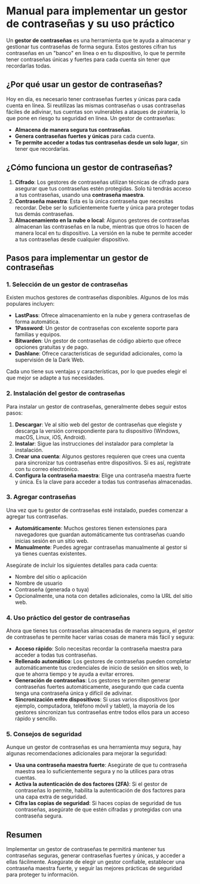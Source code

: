 # Manual para implementar un gestor de contraseñas y su uso práctico

Un **gestor de contraseñas** es una herramienta que te ayuda a almacenar y gestionar tus contraseñas de forma segura. Estos gestores cifran tus contraseñas en un "banco" en línea o en tu dispositivo, lo que te permite tener contraseñas únicas y fuertes para cada cuenta sin tener que recordarlas todas.

## ¿Por qué usar un gestor de contraseñas?

Hoy en día, es necesario tener contraseñas fuertes y únicas para cada cuenta en línea. Si reutilizas las mismas contraseñas o usas contraseñas fáciles de adivinar, tus cuentas son vulnerables a ataques de piratería, lo que pone en riesgo tu seguridad en línea. Un gestor de contraseñas:

- **Almacena de manera segura tus contraseñas**.
- **Genera contraseñas fuertes y únicas** para cada cuenta.
- **Te permite acceder a todas tus contraseñas desde un solo lugar**, sin tener que recordarlas.

## ¿Cómo funciona un gestor de contraseñas?

1. **Cifrado**: Los gestores de contraseñas utilizan técnicas de cifrado para asegurar que tus contraseñas estén protegidas. Solo tú tendrás acceso a tus contraseñas, usando una **contraseña maestra**.
2. **Contraseña maestra**: Esta es la única contraseña que necesitas recordar. Debe ser lo suficientemente fuerte y única para proteger todas tus demás contraseñas.
3. **Almacenamiento en la nube o local**: Algunos gestores de contraseñas almacenan las contraseñas en la nube, mientras que otros lo hacen de manera local en tu dispositivo. La versión en la nube te permite acceder a tus contraseñas desde cualquier dispositivo.

## Pasos para implementar un gestor de contraseñas

### 1. Selección de un gestor de contraseñas

Existen muchos gestores de contraseñas disponibles. Algunos de los más populares incluyen:

- **LastPass**: Ofrece almacenamiento en la nube y genera contraseñas de forma automática.
- **1Password**: Un gestor de contraseñas con excelente soporte para familias y equipos.
- **Bitwarden**: Un gestor de contraseñas de código abierto que ofrece opciones gratuitas y de pago.
- **Dashlane**: Ofrece características de seguridad adicionales, como la supervisión de la Dark Web.

Cada uno tiene sus ventajas y características, por lo que puedes elegir el que mejor se adapte a tus necesidades.

### 2. Instalación del gestor de contraseñas

Para instalar un gestor de contraseñas, generalmente debes seguir estos pasos:

1. **Descargar**: Ve al sitio web del gestor de contraseñas que elegiste y descarga la versión correspondiente para tu dispositivo (Windows, macOS, Linux, iOS, Android).
2. **Instalar**: Sigue las instrucciones del instalador para completar la instalación.
3. **Crear una cuenta**: Algunos gestores requieren que crees una cuenta para sincronizar tus contraseñas entre dispositivos. Si es así, regístrate con tu correo electrónico.
4. **Configura la contraseña maestra**: Elige una contraseña maestra fuerte y única. Es la clave para acceder a todas tus contraseñas almacenadas.

### 3. Agregar contraseñas

Una vez que tu gestor de contraseñas esté instalado, puedes comenzar a agregar tus contraseñas.

- **Automáticamente**: Muchos gestores tienen extensiones para navegadores que guardan automáticamente tus contraseñas cuando inicias sesión en un sitio web.
- **Manualmente**: Puedes agregar contraseñas manualmente al gestor si ya tienes cuentas existentes.

Asegúrate de incluir los siguientes detalles para cada cuenta:
- Nombre del sitio o aplicación
- Nombre de usuario
- Contraseña (generada o tuya)
- Opcionalmente, una nota con detalles adicionales, como la URL del sitio web.

### 4. Uso práctico del gestor de contraseñas

Ahora que tienes tus contraseñas almacenadas de manera segura, el gestor de contraseñas te permite hacer varias cosas de manera más fácil y segura:

- **Acceso rápido**: Solo necesitas recordar la contraseña maestra para acceder a todas tus contraseñas.
- **Rellenado automático**: Los gestores de contraseñas pueden completar automáticamente tus credenciales de inicio de sesión en sitios web, lo que te ahorra tiempo y te ayuda a evitar errores.
- **Generación de contraseñas**: Los gestores te permiten generar contraseñas fuertes automáticamente, asegurando que cada cuenta tenga una contraseña única y difícil de adivinar.
- **Sincronización entre dispositivos**: Si usas varios dispositivos (por ejemplo, computadora, teléfono móvil y tablet), la mayoría de los gestores sincronizan tus contraseñas entre todos ellos para un acceso rápido y sencillo.

### 5. Consejos de seguridad

Aunque un gestor de contraseñas es una herramienta muy segura, hay algunas recomendaciones adicionales para mejorar la seguridad:

- **Usa una contraseña maestra fuerte**: Asegúrate de que tu contraseña maestra sea lo suficientemente segura y no la utilices para otras cuentas.
- **Activa la autenticación de dos factores (2FA)**: Si el gestor de contraseñas lo permite, habilita la autenticación de dos factores para una capa extra de seguridad.
- **Cifra las copias de seguridad**: Si haces copias de seguridad de tus contraseñas, asegúrate de que estén cifradas y protegidas con una contraseña segura.

## Resumen

Implementar un gestor de contraseñas te permitirá mantener tus contraseñas seguras, generar contraseñas fuertes y únicas, y acceder a ellas fácilmente. Asegúrate de elegir un gestor confiable, establecer una contraseña maestra fuerte, y seguir las mejores prácticas de seguridad para proteger tu información.